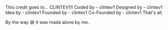 This credit goes to...
                      CLINTEV1!!
                 Coded by - clintev1
                 Designed by - clintev1
                 Idea by - clintev1
                 Founded by - clintev1
                 Co-Founded by - clintev1
That's all.                 

By the way 😅 it was made alone by me.
